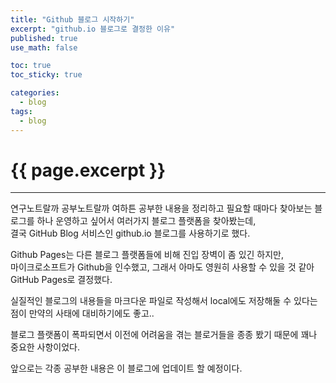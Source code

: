 ```yaml
---
title: "Github 블로그 시작하기"
excerpt: "github.io 블로그로 결정한 이유"
published: true
use_math: false

toc: true
toc_sticky: true

categories:
  - blog
tags:
  - blog
---
```

# {{ page.excerpt }}
---

연구노트랄까 공부노트랄까 여하튼 공부한 내용을 정리하고 필요할 때마다 찾아보는 블로그를 하나 운영하고 싶어서 여러가지 블로그 플랫폼을 찾아봤는데,  
결국 GitHub Blog 서비스인 github.io 블로그를 사용하기로 했다.  

Github Pages는 다른 블로그 플랫폼들에 비해 진입 장벽이 좀 있긴 하지만,  
마이크로소프트가 Github을 인수했고, 그래서 아마도 영원히 사용할 수 있을 것 같아 GitHub Pages로 결정했다.  

실질적인 블로그의 내용들을 마크다운 파일로 작성해서 local에도 저장해둘 수 있다는 점이 만약의 사태에 대비하기에도 좋고..

블로그 플랫폼이 폭파되면서 이전에 어려움을 겪는 블로거들을 종종 봤기 때문에 꽤나 중요한 사항이었다.

앞으로는 각종 공부한 내용은 이 블로그에 업데이트 할 예정이다.